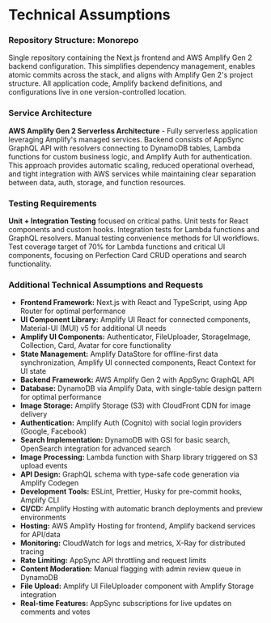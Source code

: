 # Technical Assumptions

### Repository Structure: Monorepo

Single repository containing the Next.js frontend and AWS Amplify Gen 2 backend configuration. This simplifies dependency management, enables atomic commits across the stack, and aligns with Amplify Gen 2's project structure. All application code, Amplify backend definitions, and configurations live in one version-controlled location.

### Service Architecture

**AWS Amplify Gen 2 Serverless Architecture** - Fully serverless application leveraging Amplify's managed services. Backend consists of AppSync GraphQL API with resolvers connecting to DynamoDB tables, Lambda functions for custom business logic, and Amplify Auth for authentication. This approach provides automatic scaling, reduced operational overhead, and tight integration with AWS services while maintaining clear separation between data, auth, storage, and function resources.

### Testing Requirements

**Unit + Integration Testing** focused on critical paths. Unit tests for React components and custom hooks. Integration tests for Lambda functions and GraphQL resolvers. Manual testing convenience methods for UI workflows. Test coverage target of 70% for Lambda functions and critical UI components, focusing on Perfection Card CRUD operations and search functionality.

### Additional Technical Assumptions and Requests

- **Frontend Framework:** Next.js with React and TypeScript, using App Router for optimal performance
- **UI Component Library:** Amplify UI React for connected components, Material-UI (MUI) v5 for additional UI needs
- **Amplify UI Components:** Authenticator, FileUploader, StorageImage, Collection, Card, Avatar for core functionality
- **State Management:** Amplify DataStore for offline-first data synchronization, Amplify UI connected components, React Context for UI state
- **Backend Framework:** AWS Amplify Gen 2 with AppSync GraphQL API
- **Database:** DynamoDB via Amplify Data, with single-table design pattern for optimal performance
- **Image Storage:** Amplify Storage (S3) with CloudFront CDN for image delivery
- **Authentication:** Amplify Auth (Cognito) with social login providers (Google, Facebook)
- **Search Implementation:** DynamoDB with GSI for basic search, OpenSearch integration for advanced search
- **Image Processing:** Lambda function with Sharp library triggered on S3 upload events
- **API Design:** GraphQL schema with type-safe code generation via Amplify Codegen
- **Development Tools:** ESLint, Prettier, Husky for pre-commit hooks, Amplify CLI
- **CI/CD:** Amplify Hosting with automatic branch deployments and preview environments
- **Hosting:** AWS Amplify Hosting for frontend, Amplify backend services for API/data
- **Monitoring:** CloudWatch for logs and metrics, X-Ray for distributed tracing
- **Rate Limiting:** AppSync API throttling and request limits
- **Content Moderation:** Manual flagging with admin review queue in DynamoDB
- **File Upload:** Amplify UI FileUploader component with Amplify Storage integration
- **Real-time Features:** AppSync subscriptions for live updates on comments and votes
